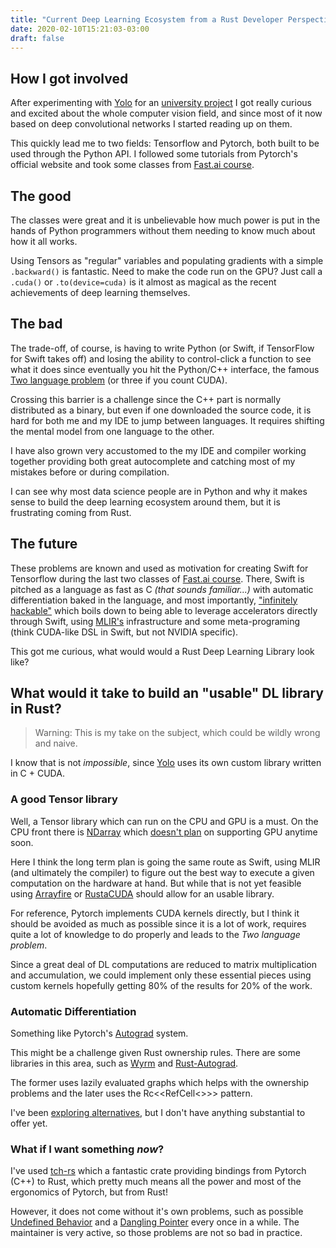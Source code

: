 ```yaml
---
title: "Current Deep Learning Ecosystem from a Rust Developer Perspective"
date: 2020-02-10T15:21:03-03:00
draft: false
---
```


## How I got involved
After experimenting with [Yolo](https://pjreddie.com/darknet/yolo/) for an 
[university project](/posts/machine_learning_rust_simd_i) I got really 
curious and excited about the whole computer vision field, and since most of it now
based on deep convolutional networks I started reading up on them. 

This quickly lead me to two fields: Tensorflow and Pytorch, both built to be used
through the Python API. I followed some tutorials from Pytorch's official website and
took some classes from [Fast.ai course](https://www.fast.ai). 
 
## The good

The classes were great and it is unbelievable how much power is put in the hands of 
Python programmers without them needing to know much about how it all works. 

Using Tensors as "regular" variables and populating gradients with a simple ```.backward()```
is fantastic. 
Need to make the code run on the GPU? Just call a ```.cuda()``` or ```.to(device=cuda)```
is it almost as magical as the recent achievements of deep learning themselves. 

## The bad

The trade-off, of course, is having to write Python 
(or Swift, if TensorFlow for Swift takes off) and losing the ability to control-click
a function to see what it does since eventually you hit the Python/C++ interface, 
the famous [Two language problem](https://www.quora.com/What-is-the-2-language-problem-in-data-science)
 (or three if you count CUDA).
 
 
Crossing this barrier is a challenge since the C++ part is normally distributed as a binary, but
even if one downloaded the source code, it is hard for both me and my IDE to jump between languages. It requires
 shifting the mental model from one language to the other.

I have also grown very accustomed to the my IDE and compiler working together providing both
great autocomplete and catching most of my mistakes before or during compilation. 

I can see why most data science people are in Python and why it makes sense to build the
deep learning ecosystem around them, but it is frustrating coming from Rust.

## The future

These problems are known and used as motivation for creating Swift for Tensorflow during
the last two classes of [Fast.ai course](https://www.fast.ai). There, Swift is pitched
as a language as fast as C  *(that sounds familiar...)* with automatic differentiation 
baked in the language, and most importantly,
["infinitely hackable"](https://forums.swift.org/t/what-makes-swift-infinitely-hackable/28531)
 which boils down to being able to leverage accelerators directly through Swift, using
[MLIR's](https://mlir.llvm.org) infrastructure and some meta-programing 
(think CUDA-like DSL in Swift, but not NVIDIA specific).




This got me curious, what would would a Rust Deep Learning Library look like? 


## What would it take to build an "usable" DL library in Rust?

> Warning: This is my take on the subject, which could be wildly wrong and naive.


I know that is not *impossible*, since [Yolo](https://github.com/pjreddie/darknet) uses its own
custom library written in C + CUDA. 

### A good Tensor library

Well, a Tensor library which can run on the CPU and GPU is a must. On the CPU front there is
[NDarray](https://github.com/rust-ndarray/ndarray) which [doesn't plan](https://github.com/rust-ndarray/ndarray/issues/89#issuecomment-284195600) on supporting GPU
anytime soon. 

Here I think the long term plan is going the same route as Swift, using MLIR (and ultimately the compiler) 
to figure out the best way to execute a given computation on the hardware at hand. But while that
is not yet feasible using [Arrayfire](https://github.com/arrayfire/arrayfire-rust) or [RustaCUDA](https://github.com/bheisler/RustaCUDA)
should allow for an usable library. 

For reference, Pytorch implements CUDA kernels directly, but I think it should be avoided as much
as possible since it is a lot of work, requires quite a lot of knowledge to do properly and leads to the *Two language problem*.

Since a great deal of DL computations are reduced to matrix multiplication and accumulation, we could
implement only these essential pieces using custom kernels hopefully getting 80% of the results for 20% of the work.

 
### Automatic Differentiation
 
Something like Pytorch's [Autograd](https://pytorch.org/tutorials/beginner/blitz/autograd_tutorial.html) system.

This might be a challenge given Rust ownership rules. There are some libraries in this area, such as
[Wyrm](https://github.com/maciejkula/wyrm) and [Rust-Autograd](https://github.com/raskr/rust-autograd).

The former uses lazily evaluated graphs which helps with the ownership problems and the later
uses the Rc<<RefCell<<T>>>> pattern.

I've been [exploring alternatives](https://github.com/tiberiusferreira/Autograd-Experiments), but I don't have anything
substantial to offer yet. 


### What if I want something *now*?

I've used [tch-rs](https://github.com/LaurentMazare/tch-rs) which a fantastic crate providing bindings from Pytorch (C++)
 to Rust, which pretty much means all the power and most of the ergonomics of Pytorch, but from Rust!
 
 
 However, it does not come without it's own problems, such as possible 
 [Undefined Behavior](https://github.com/LaurentMazare/tch-rs/issues/33)
  and a [Dangling Pointer](https://github.com/LaurentMazare/tch-rs/issues/152#issuecomment-583101903)
  every once in a while. The maintainer is very active, so those problems are not so bad in practice.
